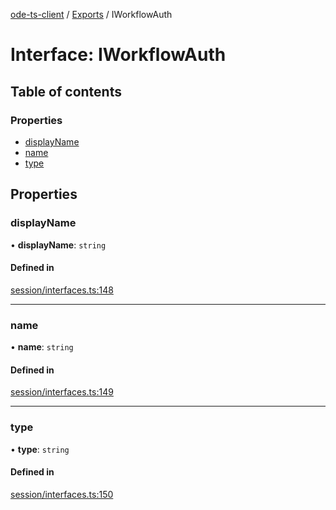 [ode-ts-client](../README.md) / [Exports](../modules.md) / IWorkflowAuth

# Interface: IWorkflowAuth

## Table of contents

### Properties

- [displayName](iworkflowauth.md#displayname)
- [name](iworkflowauth.md#name)
- [type](iworkflowauth.md#type)

## Properties

### displayName

• **displayName**: `string`

#### Defined in

[session/interfaces.ts:148](https://github.com/opendigitaleducation/infrontexplore/blob/9b53f59/src/ts/session/interfaces.ts#L148)

___

### name

• **name**: `string`

#### Defined in

[session/interfaces.ts:149](https://github.com/opendigitaleducation/infrontexplore/blob/9b53f59/src/ts/session/interfaces.ts#L149)

___

### type

• **type**: `string`

#### Defined in

[session/interfaces.ts:150](https://github.com/opendigitaleducation/infrontexplore/blob/9b53f59/src/ts/session/interfaces.ts#L150)

